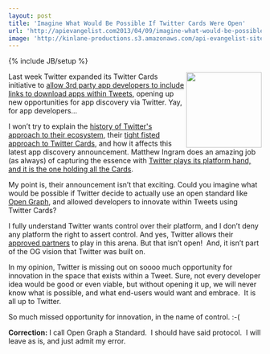 ```yaml
---
layout: post
title: 'Imagine What Would Be Possible If Twitter Cards Were Open'
url: 'http://apievangelist.com2013/04/09/imagine-what-would-be-possible-if-twitter-cards-were-open/'
image: 'http://kinlane-productions.s3.amazonaws.com/api-evangelist-site/blog/fist.png'
---
```

{% include JB/setup %}
<p>
     <img src=https://s3.amazonaws.com/kinlane-productions/fist.png  width=150 align=right />
</p>
<p>
     Last week Twitter expanded its Twitter Cards initiative to <a href=http://gigaom.com/2013/04/02/looking-to-find-new-apps-twitter-adds-third-party-app-discovery-and-deep-links/>allow 3rd party app developers to include links to download apps within Tweets</a>, opening up new opportunities for app discovery via Twitter. Yay, for app developers...
</p>
<p>
     I won’t try to explain the <a title=history of Twitters approach to their ecosystem href=http://twitter.apivoice.com/>history of Twitter's approach to their ecosystem</a>, their <a title=Twitters tight fisted approach to cards href=http://apivoice.com/2012/06/13/twitter-launches-new-not-so-open-graph-aka-twitter-cards/>tight fisted approach to Twitter Cards</a>, and how it affects this latest app discovery announcement. Matthew Ingram does an amazing job (as always) of capturing the essence with <a title=Twitter plays its platform hand, and it is the one holding all the Cards href=http://gigaom.com/2013/04/03/twitter-plays-its-platform-hand-and-it-is-the-one-holding-all-the-cards/>Twitter plays its platform hand, and it is the one holding all the Cards</a>.
</p>
<p>
     My point is, their announcement isn’t that exciting. Could you imagine what would be possible if Twitter decide to actually use an open standard like <a title=Open Graph href=http://ogp.me/>Open Graph</a>, and allowed developers to innovate within Tweets using Twitter Cards?
</p>
<p>
     I fully understand Twitter wants control over their platform, and I don’t deny any platform the right to assert control. And yes, Twitter allows their <a href=https://dev.twitter.com/programs/twitter-certified-products>approved partners</a> to play in this arena. But that isn’t open!  And, it isn’t part of the OG vision that Twitter was built on.
</p>
<p>
     In my opinion, Twitter is missing out on soooo much opportunity for innovation in the space that exists within a Tweet. Sure, not every developer idea would be good or even viable, but without opening it up, we will never know what is possible, and what end-users would want and embrace.  It is all up to Twitter. 
</p>
<p>
     So much missed opportunity for innovation, in the name of control. :-(
</p>
<p>
     <strong>Correction:</strong> I call Open Graph a Standard.  I should have said protocol.  I will leave as is, and just admit my error.
</p>
